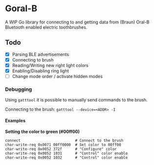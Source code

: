 # Goral-B

A WIP Go library for connecting to and getting data from (Braun) Oral-B Bluetooth enabled electric toothbrushes.

## Todo

* [x] Parsing BLE advertisements
* [x] Connecting to brush
* [x] Reading/Writing new right light colors
* [x] Enabling/Disabling ring light
* [ ] Change mode order / activate hidden modes

### Debugging
Using `gatttool` it is possible to manually send commands to the brush.

Connecting to the brush: `gatttool --device=<ADDR> -I`

#### Examples

**Setting the color to green (#00ff00)**
```
connect                         # Connect to the brush
char-write-req 0x0071 00ff0000  # Set color to 00ff00
char-write-req 0x0052 372f      # "Configure" color
char-write-req 0x0052 1031      # "Control" color enable
char-write-req 0x0052 1032      # "Control" color enable
```
